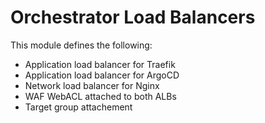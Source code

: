 # Orchestrator Load Balancers

This module defines the following:

- Application load balancer for Traefik
- Application load balancer for ArgoCD
- Network load balancer for Nginx
- WAF WebACL attached to both ALBs
- Target group attachement

